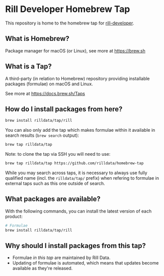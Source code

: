 # Rill Developer Homebrew Tap

This repository is home to the homebrew tap for [rill-developer](https://github.com/rilldata/rill-developer). 

## What is Homebrew?

Package manager for macOS (or Linux), see more at https://brew.sh

## What is a Tap?

A third-party (in relation to Homebrew) repository providing installable
packages (formulae) on macOS and Linux.

See more at https://docs.brew.sh/Taps

## How do I install packages from here?

```sh
brew install rilldata/tap/rill
```

You can also only add the tap which makes formulae within it
available in search results (`brew search` output):

```sh
brew tap rilldata/tap
```

Note: to clone the tap via SSH you will need to use:

```sh
brew tap rilldata/tap https://github.com/rilldata/homebrew-tap
```

While you may search across taps, it is necessary to always use
fully qualified name (incl. the `rilldata/tap/` prefix)
when refering to formulae in external taps such as this one
outside of search.

## What packages are available?

With the following commands, you can install the latest version of each product:
```sh
# Formulae
brew install rilldata/tap/rill
```

## Why should I install packages from this tap?

- Formulae _in this tap_ are maintained by Rill Data.
- Updating of formulae is automated, which means that updates become available as they're released.
